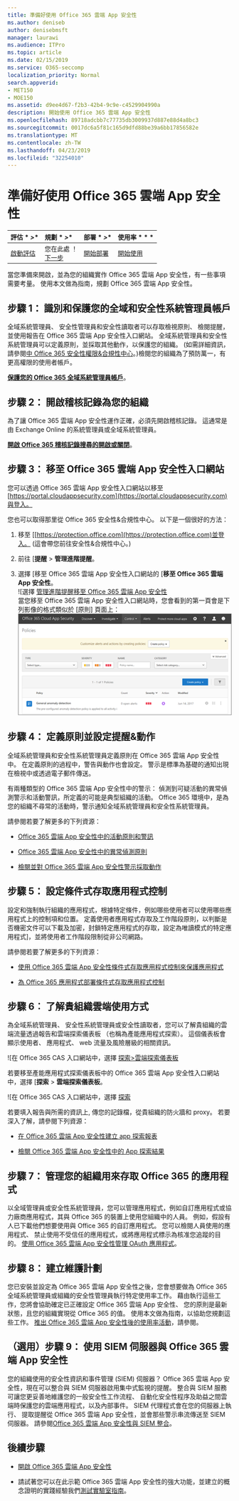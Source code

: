 ```yaml
---
title: 準備好使用 Office 365 雲端 App 安全性
ms.author: deniseb
author: denisebmsft
manager: laurawi
ms.audience: ITPro
ms.topic: article
ms.date: 02/15/2019
ms.service: O365-seccomp
localization_priority: Normal
search.appverid:
- MET150
- MOE150
ms.assetid: d9ee4d67-f2b3-42b4-9c9e-c4529904990a
description: 開始使用 Office 365 雲端 App 安全性
ms.openlocfilehash: 89718adcbb7c77735db3009937d887e88d4a8bc3
ms.sourcegitcommit: 0017dc6a5f81c165d9dfd88be39a6bb17856582e
ms.translationtype: MT
ms.contentlocale: zh-TW
ms.lasthandoff: 04/23/2019
ms.locfileid: "32254010"
---
```

# <a name="get-ready-for-office-365-cloud-app-security"></a>準備好使用 Office 365 雲端 App 安全性
  
|評估 * *\>**|規劃 * *\>**|部署 * *\>**|使用率 * * *|
|:-----|:-----|:-----|:-----|
|[啟動評估](office-365-cas-overview.md) <br/> |您在此處 ！  <br/> [下一步](turn-on-office-365-cas.md) <br/> |[開始部署](turn-on-office-365-cas.md) <br/> |[開始使用](utilization-activities-for-ocas.md) <br/> |
   
當您準備來開啟，並為您的組織實作 Office 365 雲端 App 安全性，有一些事項需要考量。 使用本文做為指南，規劃 Office 365 雲端 App 安全性。
    
## <a name="step-1-identify-and-protect-your-global-and-security-administrator-accounts"></a>步驟 1： 識別和保護您的全域和安全性系統管理員帳戶

全域系統管理員、 安全性管理員和安全性讀取者可以存取檢視原則、 檢閱提醒，並使用報告在 Office 365 雲端 App 安全性入口網站。 全域系統管理員和安全性系統管理員可以定義原則，並採取其他動作，以保護您的組織。 (如需詳細資訊，請參閱[中 Office 365 安全性權限&amp;合規性中心](permissions-in-the-security-and-compliance-center.md)。)檢閱您的組織為了預防萬一，有更高權限的使用者帳戶。 
  
 **[保護您的 Office 365 全域系統管理員帳戶](https://docs.microsoft.com/office365/enterprise/protect-your-global-administrator-accounts)**。 
  
## <a name="step-2-turn-on-audit-logging-for-your-organization"></a>步驟 2： 開啟稽核記錄為您的組織

為了讓 Office 365 雲端 App 安全性運作正確，必須先開啟稽核記錄。 這通常是由 Exchange Online 的系統管理員或全域系統管理員。
  
 **[開啟 Office 365 稽核記錄搜尋的開啟或關閉](turn-audit-log-search-on-or-off.md)**。 
  
## <a name="step-3-go-to-the-office-365-cloud-app-security-portal"></a>步驟 3： 移至 Office 365 雲端 App 安全性入口網站

您可以透過 Office 365 雲端 App 安全性入口網站以移至[https://portal.cloudappsecurity.com](https://portal.cloudappsecurity.com)與登入。 

您也可以取得那里從 Office 365 安全性&amp;合規性中心。 以下是一個很好的方法：

1. 移至 [[https://protection.office.com](https://protection.office.com)並登入。 (這會帶您前往安全性&amp;合規性中心。)
    
2. 前往 [**提醒** \> **管理進階提醒**。
    
3. 選擇 [移至 Office 365 雲端 App 安全性入口網站的 [**移至 Office 365 雲端 App 安全性**。<br> ![選擇 [管理進階提醒移至 Office 365 雲端 App 安全性](media/958632d4-03e3-4ade-8e22-d5509db6fca7.png)<br>當您移至 Office 365 雲端 App 安全性入口網站時，您會看到的第一頁會是下列影像的格式類似於 [原則] 頁面上：<br>![當您移至 Office 365 雲端 App 安全性入口網站時，您以啟動 [原則] 頁面](media/5cb8833c-4e08-438c-bab3-91b5106f6f3f.png)<br>
  
## <a name="step-4-define-policies-and-set-up-alerts-amp-actions"></a>步驟 4： 定義原則並設定提醒&amp;動作

全域系統管理員和安全性系統管理員定義原則在 Office 365 雲端 App 安全性中。 在定義原則的過程中，警告與動作也會設定。 警示是標準為基礎的通知出現在檢視中或透過電子郵件傳送。 
  
有兩種類型的 Office 365 雲端 App 安全性中的警示： 偵測到可疑活動的異常偵測警示和活動警訊，所定義的可能是典型組織的活動。 Office 365 環境中，是為您的組織不尋常的活動時，警示通知全域系統管理員和安全性系統管理員。
  
請參閱若要了解更多的下列資源：
  
- [Office 365 雲端 App 安全性中的活動原則和警訊](activity-policies-and-alerts.md)
    
- [Office 365 雲端 App 安全性中的異常偵測原則](anomaly-detection-policies-in-ocas.md)
    
- [檢閱並對 Office 365 雲端 App 安全性警示採取動作](review-office-365-cas-alerts.md)
    

## <a name="step-5-set-up-conditional-access-app-control"></a>步驟 5： 設定條件式存取應用程式控制

設定和強制執行組織的應用程式，根據特定條件，例如哪些使用者可以使用哪些應用程式上的控制項和位置。 定義使用者應用程式存取及工作階段原則，以判斷是否機密文件可以下載及加密，封鎖特定應用程式的存取，設定為唯讀模式的特定應用程式]，並將使用者工作階段限制從非公司網路。

請參閱若要了解更多的下列資源：

- [使用 Office 365 雲端 App 安全性條件式存取應用程式控制來保護應用程式](ocas-conditional-access-app-control.md)

- [為 Office 365 應用程式部署條件式存取應用程式控制](ocas-deploy-conditional-access-app-control.md)

## <a name="step-6-learn-about-your-organizations-cloud-usage"></a>步驟 6︰ 了解貴組織雲端使用方式

為全域系統管理員、 安全性系統管理員或安全性讀取者，您可以了解貴組織的雲端流量透過報告和雲端探索儀表板 （也稱為產能應用程式探索）。 這個儀表板會顯示使用者、 應用程式、 web 流量及風險層級的相關資訊。
  
![在 Office 365 CAS 入口網站中，選擇 [探索\>雲端探索儀表板](media/61269290-fd82-4d4b-8045-aea1ebc82287.png)
  
若要移至產能應用程式探索儀表板中的 Office 365 雲端 App 安全性入口網站中，選擇 [**探索** \> **雲端探索儀表板**。
  
![在 Office 365 CAS 入口網站中，選擇 [探索](media/73b5299f-94b5-49dd-a00f-154d188eb2c5.png)
  
若要填入報告與所需的資訊上, 傳您的記錄檔，從貴組織的防火牆和 proxy。 若要深入了解，請參閱下列資源：
  
- [在 Office 365 雲端 App 安全性建立 app 探索報表](create-app-discovery-reports-in-ocas.md)
    
- [檢閱 Office 365 雲端 App 安全性中的 App 探索結果](review-app-discovery-findings-in-ocas.md)
    
## <a name="step-7-manage-apps-that-your-organization-is-using-to-access-office-365"></a>步驟 7： 管理您的組織用來存取 Office 365 的應用程式

以全域管理員或安全性系統管理員，您可以管理應用程式，例如自訂應用程式或協力廠商應用程式，其與 Office 365 的裝置上使用您組織中的人員。 例如，假設有人已下載他們想要使用與 Office 365 的自訂應用程式。 您可以檢閱人員使用的應用程式、 禁止使用不受信任的應用程式，或將應用程式標示為核准您追蹤的目的。 [使用 Office 365 雲端 App 安全性管理 OAuth 應用程式](manage-app-permissions-in-ocas.md)。
  
## <a name="step-8-create-a-maintenance-plan"></a>步驟 8： 建立維護計劃

您已安裝並設定為 Office 365 雲端 App 安全性之後，您會想要做為 Office 365 全域系統管理員或組織的安全性管理員執行特定使用率工作。
藉由執行這些工作，您將會協助確定已正確設定 Office 365 雲端 App 安全性、 您的原則是最新狀態，且您的組織實現從 Office 365 的值。 使用本文做為指南，以協助您規劃這些工作。 [推出 Office 365 雲端 App 安全性後的使用率活動](utilization-activities-for-ocas.md)，請參閱。

## <a name="optional-step-9-use-your-siem-server-with-office-365-cloud-app-security"></a>（選用）步驟 9： 使用 SIEM 伺服器與 Office 365 雲端 App 安全性

您的組織使用的安全性資訊和事件管理 (SIEM) 伺服器？ Office 365 雲端 App 安全性，現在可以整合與 SIEM 伺服器啟用集中式監視的提醒。 整合與 SIEM 服務可讓您更妥善地維護您的一般安全性工作流程、 自動化安全性程序及助益之間雲端時保護您的雲端應用程式，以及內部事件。 SIEM 代理程式會在您的伺服器上執行、 提取提醒從 Office 365 雲端 App 安全性，並會那些警示串流傳送至 SIEM 伺服器。 請參閱[Office 365 雲端 App 安全性與 SIEM 整合](integrate-your-siem-server-with-office-365-cas.md)。
  
## <a name="next-steps"></a>後續步驟

- [開啟 Office 365 雲端 App 安全性](turn-on-office-365-cas.md)
    
- 請試著您可以在此示範 Office 365 雲端 App 安全性的強大功能，並建立的概念證明的實踐經驗我們[測試實驗室指南](https://docs.microsoft.com/office365/enterprise/cloud-app-security-for-your-office-365-dev-test-environment)。 
    

